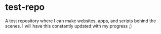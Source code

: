 # test-repo
 A test repository where I can make websites, apps, and scripts behind the scenes.
 I will have this constantly updated with my progress ;)
